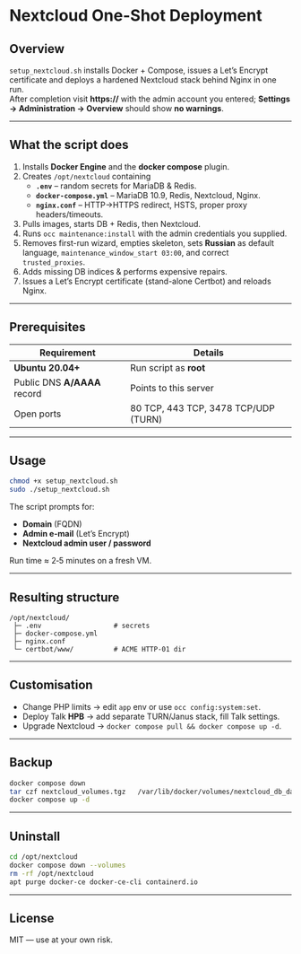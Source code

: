 # Nextcloud One-Shot Deployment

## Overview
`setup_nextcloud.sh` installs Docker + Compose, issues a Let’s Encrypt certificate and deploys a hardened Nextcloud stack behind Nginx in one run.  
After completion visit **https://<your-domain>** with the admin account you entered; **Settings → Administration → Overview** should show **no warnings**.

---

## What the script does

1. Installs **Docker Engine** and the **docker compose** plugin.  
2. Creates `/opt/nextcloud` containing  
   - **`.env`** – random secrets for MariaDB & Redis.  
   - **`docker-compose.yml`** – MariaDB 10.9, Redis, Nextcloud, Nginx.  
   - **`nginx.conf`** – HTTP→HTTPS redirect, HSTS, proper proxy headers/timeouts.  
3. Pulls images, starts DB + Redis, then Nextcloud.  
4. Runs `occ maintenance:install` with the admin credentials you supplied.  
5. Removes first-run wizard, empties skeleton, sets **Russian** as default language, `maintenance_window_start 03:00`, and correct `trusted_proxies`.  
6. Adds missing DB indices & performs expensive repairs.  
7. Issues a Let’s Encrypt certificate (stand-alone Certbot) and reloads Nginx.

---

## Prerequisites

| Requirement | Details |
|-------------|---------|
| **Ubuntu 20.04+** | Run script as **root** |
| Public DNS **A/AAAA** record | Points to this server |
| Open ports | 80 TCP, 443 TCP, 3478 TCP/UDP (TURN) |

---

## Usage

```bash
chmod +x setup_nextcloud.sh
sudo ./setup_nextcloud.sh
```

The script prompts for:

* **Domain** (FQDN)  
* **Admin e-mail** (Let’s Encrypt)  
* **Nextcloud admin user / password**

Run time ≈ 2‑5 minutes on a fresh VM.

---

## Resulting structure

```
/opt/nextcloud/
 ├─ .env                  # secrets
 ├─ docker-compose.yml
 ├─ nginx.conf
 └─ certbot/www/          # ACME HTTP‑01 dir
```

---

## Customisation

* Change PHP limits → edit `app` env or use `occ config:system:set`.
* Deploy Talk **HPB** → add separate TURN/Janus stack, fill Talk settings.
* Upgrade Nextcloud → `docker compose pull && docker compose up -d`.

---

## Backup

```bash
docker compose down
tar czf nextcloud_volumes.tgz   /var/lib/docker/volumes/nextcloud_db_data   /var/lib/docker/volumes/nextcloud_nextcloud_data
docker compose up -d
```

---

## Uninstall

```bash
cd /opt/nextcloud
docker compose down --volumes
rm -rf /opt/nextcloud
apt purge docker-ce docker-ce-cli containerd.io
```

---

## License
MIT — use at your own risk.
